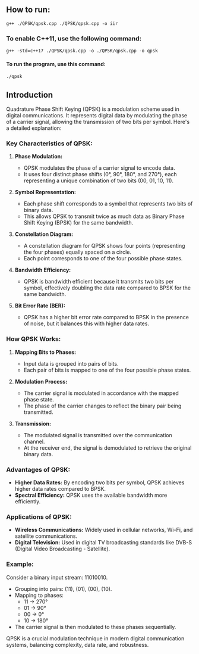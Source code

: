 
## How to run:
    g++ ./QPSK/qpsk.cpp ./QPSK/qpsk.cpp -o iir 
### To enable C++11, use the following command:
    g++ -std=c++17 ./QPSK/qpsk.cpp -o ./QPSK/qpsk.cpp -o qpsk 
#### To run the program, use this command:
    ./qpsk


## Introduction
Quadrature Phase Shift Keying (QPSK) is a modulation scheme used in digital communications. It represents digital data by modulating the phase of a carrier signal, allowing the transmission of two bits per symbol. Here's a detailed explanation:

### Key Characteristics of QPSK:

1. **Phase Modulation:**
   - QPSK modulates the phase of a carrier signal to encode data.
   - It uses four distinct phase shifts (0°, 90°, 180°, and 270°), each representing a unique combination of two bits (00, 01, 10, 11).

2. **Symbol Representation:**
   - Each phase shift corresponds to a symbol that represents two bits of binary data.
   - This allows QPSK to transmit twice as much data as Binary Phase Shift Keying (BPSK) for the same bandwidth.

3. **Constellation Diagram:**
   - A constellation diagram for QPSK shows four points (representing the four phases) equally spaced on a circle.
   - Each point corresponds to one of the four possible phase states.

4. **Bandwidth Efficiency:**
   - QPSK is bandwidth efficient because it transmits two bits per symbol, effectively doubling the data rate compared to BPSK for the same bandwidth.

5. **Bit Error Rate (BER):**
   - QPSK has a higher bit error rate compared to BPSK in the presence of noise, but it balances this with higher data rates.

### How QPSK Works:

1. **Mapping Bits to Phases:**
   - Input data is grouped into pairs of bits.
   - Each pair of bits is mapped to one of the four possible phase states.

2. **Modulation Process:**
   - The carrier signal is modulated in accordance with the mapped phase state.
   - The phase of the carrier changes to reflect the binary pair being transmitted.

3. **Transmission:**
   - The modulated signal is transmitted over the communication channel.
   - At the receiver end, the signal is demodulated to retrieve the original binary data.

### Advantages of QPSK:

- **Higher Data Rates:** By encoding two bits per symbol, QPSK achieves higher data rates compared to BPSK.
- **Spectral Efficiency:** QPSK uses the available bandwidth more efficiently.

### Applications of QPSK:

- **Wireless Communications:** Widely used in cellular networks, Wi-Fi, and satellite communications.
- **Digital Television:** Used in digital TV broadcasting standards like DVB-S (Digital Video Broadcasting - Satellite).

### Example:

Consider a binary input stream: 11010010.

- Grouping into pairs: (11), (01), (00), (10).
- Mapping to phases: 
  - 11 → 270°
  - 01 → 90°
  - 00 → 0°
  - 10 → 180°
- The carrier signal is then modulated to these phases sequentially.

QPSK is a crucial modulation technique in modern digital communication systems, balancing complexity, data rate, and robustness.